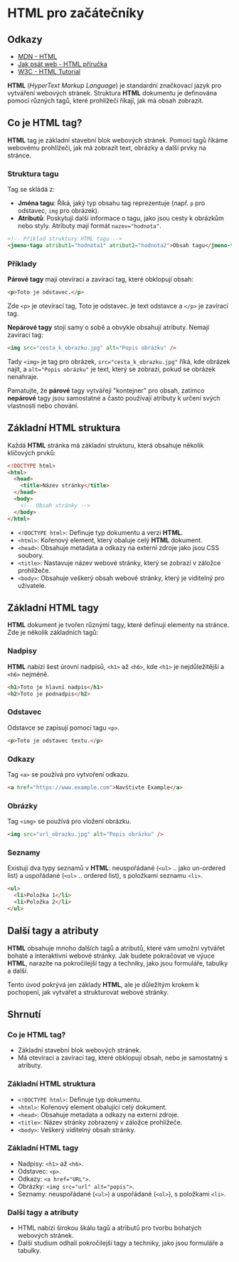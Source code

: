 # HTML pro začátečníky

## Odkazy

- [MDN - HTML](https://developer.mozilla.org/en-US/docs/Web/HTML)
- [Jak psát web - HTML příručka](https://www.jakpsatweb.cz/html/)
- [W3C - HTML Tutorial](https://www.w3schools.com/html/)

**HTML** (_HyperText Markup Language_) je standardní značkovací jazyk pro vytváření webových stránek. Struktura **HTML** dokumentu je definována pomocí různých tagů, které prohlížeči říkají, jak má obsah zobrazit.

## Co je HTML tag?

**HTML** tag je základní stavební blok webových stránek. Pomocí tagů říkáme webovému prohlížeči, jak má zobrazit text, obrázky a další prvky na stránce.

### Struktura tagu

Tag se skládá z:

- **Jména tagu**: Říká, jaký typ obsahu tag reprezentuje (např. `p` pro odstavec, `img` pro obrázek).
- **Atributů**: Poskytují další informace o tagu, jako jsou cesty k obrázkům nebo styly. Atributy mají formát `nazev="hodnota"`.

```html
<!-- Příklad struktury HTML tagu -->
<jmeno-tagu atribut1="hodnota1" atribut2="hodnota2">Obsah tagu</jmeno-tagu>
```

### Příklady

**Párové tagy** mají otevírací a zavírací tag, které obklopují obsah:

```html
<p>Toto je odstavec.</p>
```

Zde `<p>` je otevírací tag, Toto je odstavec. je text odstavce a `</p>` je zavírací tag.

**Nepárové tagy** stojí samy o sobě a obvykle obsahují atributy. Nemají zavírací tag:

```html
<img src="cesta_k_obrazku.jpg" alt="Popis obrázku" />
```

Tady `<img>` je tag pro obrázek, `src="cesta_k_obrazku.jpg"` říká, kde obrázek najít, a `alt="Popis obrázku"` je text, který se zobrazí, pokud se obrázek nenahraje.

Pamatujte, že **párové** tagy vytvářejí "kontejner" pro obsah, zatímco **nepárové** tagy jsou samostatné a často používají atributy k určení svých vlastností nebo chování.

## Základní HTML struktura

Každá **HTML** stránka má základní strukturu, která obsahuje několik klíčových prvků:

```html
<!DOCTYPE html>
<html>
  <head>
    <title>Název stránky</title>
  </head>
  <body>
    <!-- Obsah stránky -->
  </body>
</html>
```

- `<!DOCTYPE html>`: Definuje typ dokumentu a verzi **HTML**.
- `<html>`: Kořenový element, který obaluje celý **HTML** dokument.
- `<head>`: Obsahuje metadata a odkazy na externí zdroje jako jsou CSS soubory.
- `<title>`: Nastavuje název webové stránky, který se zobrazí v záložce prohlížeče.
- `<body>`: Obsahuje veškerý obsah webové stránky, který je viditelný pro uživatele.

## Základní HTML tagy

**HTML** dokument je tvořen různými tagy, které definují elementy na stránce. Zde je několik základních tagů:

### Nadpisy

**HTML** nabízí šest úrovní nadpisů, `<h1>` až `<h6>`, kde `<h1>` je nejdůležitější a `<h6>` nejméně.

```html
<h1>Toto je hlavní nadpis</h1>
<h2>Toto je podnadpis</h2>
```

### Odstavec

Odstavce se zapisují pomocí tagu `<p>`.

```html
<p>Toto je odstavec textu.</p>
```

### Odkazy

Tag `<a>` se používá pro vytvoření odkazu.

```html
<a href="https://www.example.com">Navštivte Example</a>
```

### Obrázky

Tag `<img>` se používá pro vložení obrázku.

```html
<img src="url_obrazku.jpg" alt="Popis obrázku" />
```

### Seznamy

Existují dva typy seznamů v **HTML**: neuspořádané (`<ul>` .. jako un-ordered list)
a uspořádané (`<ol>` .. ordered list), s položkami seznamu `<li>`.

```html
<ul>
  <li>Položka 1</li>
  <li>Položka 2</li>
</ul>
```

## Další tagy a atributy

**HTML** obsahuje mnoho dalších tagů a atributů, které vám umožní vytvářet bohaté a interaktivní webové stránky. Jak budete pokračovat ve výuce **HTML**, narazíte na pokročilejší tagy a techniky, jako jsou formuláře, tabulky a další.

Tento úvod pokrývá jen základy **HTML**, ale je důležitým krokem k pochopení, jak vytvářet a strukturovat webové stránky.

## Shrnutí

### Co je HTML tag?

- Základní stavební blok webových stránek.
- Má otevírací a zavírací tag, které obklopují obsah, nebo je samostatný s atributy.

### Základní HTML struktura

- `<!DOCTYPE html>`: Definuje typ dokumentu.
- `<html>`: Kořenový element obalující celý dokument.
- `<head>`: Obsahuje metadata a odkazy na externí zdroje.
- `<title>`: Název stránky zobrazený v záložce prohlížeče.
- `<body>`: Veškerý viditelný obsah stránky.

### Základní HTML tagy

- Nadpisy: `<h1>` až `<h6>`.
- Odstavec: `<p>`.
- Odkazy: `<a href="URL">`.
- Obrázky: `<img src="url" alt="popis">`.
- Seznamy: neuspořádané (`<ul>`) a uspořádané (`<ol>`), s položkami `<li>`.

### Další tagy a atributy

- HTML nabízí širokou škálu tagů a atributů pro tvorbu bohatých webových stránek.
- Další studium odhalí pokročilejší tagy a techniky, jako jsou formuláře a tabulky.
